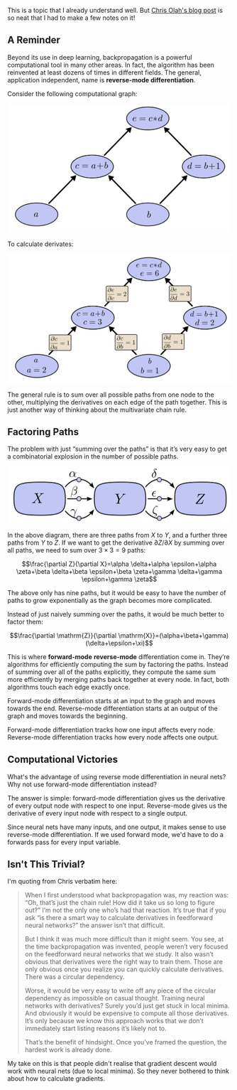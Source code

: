 This is a topic that I already understand well. But [Chris Olah's blog post](https://colah.github.io/posts/2015-08-Backprop/) is so neat that I had to make a few notes on it!



## A Reminder
Beyond its use in deep learning, backpropagation is a powerful computational tool in many other areas. In fact, the algorithm has been reinvented at least dozens of times in different fields. The general, application independent, name is **reverse-mode differentiation**.

Consider the following computational graph:

![](_attachments/Screenshot%202023-07-21%20at%2015.24.34.png)

To calculate derivates:

![](_attachments/Screenshot%202023-07-21%20at%2015.25.05.png)

The general rule is to sum over all possible paths from one node to the other, multiplying the derivatives on each edge of the path together. This is just another way of thinking about the multivariate chain rule.

## Factoring Paths
The problem with just “summing over the paths” is that it’s very easy to get a combinatorial explosion in the number of possible paths.

![](_attachments/Screenshot%202023-07-21%20at%2015.26.22.png)

In the above diagram, there are three paths from $X$ to $Y$, and a further three paths from $Y$ to $Z$. If we want to get the derivative $\partial Z / \partial X$ by summing over all paths, we need to sum over $3\times3=9$ paths:

$$\frac{\partial Z}{\partial X}=\alpha \delta+\alpha \epsilon+\alpha \zeta+\beta \delta+\beta \epsilon+\beta \zeta+\gamma \delta+\gamma \epsilon+\gamma \zeta$$

The above only has nine paths, but it would be easy to have the number of paths to grow exponentially as the graph becomes more complicated.

Instead of just naively summing over the paths, it would be much better to factor them:

$$\frac{\partial \mathrm{Z}}{\partial \mathrm{X}}=(\alpha+\beta+\gamma)(\delta+\epsilon+\xi)$$

This is where **forward-mode** **reverse-mode** differentiation come in.
They’re algorithms for efficiently computing the sum by factoring the paths. Instead of summing over all of the paths explicitly, they compute the same sum more efficiently by merging paths back together at every node. In fact, both algorithms touch each edge exactly once.

Forward-mode differentiation starts at an input to the graph and moves towards the end. Reverse-mode differentiation starts at an output of the graph and moves towards the beginning.

Forward-mode differentiation tracks how one input affects every node. Reverse-mode differentiation tracks how every node affects one output.

## Computational Victories
What's the advantage of using reverse mode differentiation in neural nets? Why not use forward-mode differentiation instead?

The answer is simple: forward-mode differentiation gives us the derivative of every output node with respect to one input. Reverse-mode gives us the derivative of every input node with respect to a single output.

Since neural nets have many inputs, and one output, it makes sense to use reverse-mode differentiation. If we used forward mode, we'd have to do a forwards pass for every input variable.

## Isn't This Trivial?
I'm quoting from Chris verbatim here:

> When I first understood what backpropagation was, my reaction was: “Oh, that’s just the chain rule! How did it take us so long to figure out?” I’m not the only one who’s had that reaction. It’s true that if you ask “is there a smart way to calculate derivatives in feedforward neural networks?” the answer isn’t that difficult.
> 
> But I think it was much more difficult than it might seem. You see, at the time backpropagation was invented, people weren’t very focused on the feedforward neural networks that we study. It also wasn’t obvious that derivatives were the right way to train them. Those are only obvious once you realize you can quickly calculate derivatives. There was a circular dependency.
> 
> Worse, it would be very easy to write off any piece of the circular dependency as impossible on casual thought. Training neural networks with derivatives? Surely you’d just get stuck in local minima. And obviously it would be expensive to compute all those derivatives. It’s only because we know this approach works that we don’t immediately start listing reasons it’s likely not to.
> 
> That’s the benefit of hindsight. Once you’ve framed the question, the hardest work is already done.

My take on this is that people didn't realise that gradient descent would work with neural nets (due to local minima). So they never bothered to think about how to calculate gradients.



